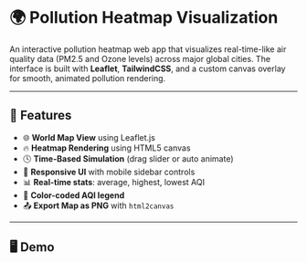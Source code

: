 # 🌍 Pollution Heatmap Visualization

An interactive pollution heatmap web app that visualizes real-time-like air quality data (PM2.5 and Ozone levels) across major global cities. The interface is built with **Leaflet**, **TailwindCSS**, and a custom canvas overlay for smooth, animated pollution rendering.

---

## 🚀 Features

- 🌐 **World Map View** using Leaflet.js
- 🔥 **Heatmap Rendering** using HTML5 canvas
- 🕓 **Time-Based Simulation** (drag slider or auto animate)
- 📱 **Responsive UI** with mobile sidebar controls
- 📊 **Real-time stats**: average, highest, lowest AQI
- 🌈 **Color-coded AQI legend**
- 📤 **Export Map as PNG** with `html2canvas`

---

## 🖥️ Demo
